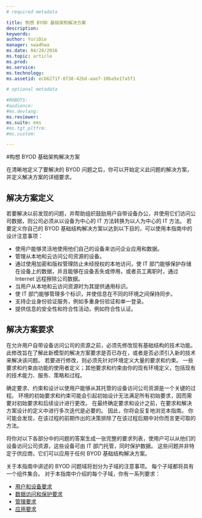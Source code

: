 ```yaml
---
# required metadata

title: 构想 BYOD 基础架构解决方案
description:
keywords:
author: YuriDio
manager: swadhwa
ms.date: 04/28/2016
ms.topic: article
ms.prod:
ms.service:
ms.technology:
ms.assetid: ecb6271f-8f38-42bd-aae7-10ba5e17a5f1

# optional metadata

#ROBOTS:
#audience:
#ms.devlang:
ms.reviewer: 
ms.suite: ems
#ms.tgt_pltfrm:
#ms.custom:

---
```


#构想 BYOD 基础架构解决方案

在清晰地定义了要解决的 BYOD 问题之后，你可以开始定义此问题的解决方案，并定义解决方案的详细要求。

## 解决方案定义

若要解决以前发现的问题，并帮助组织鼓励用户自带设备办公，并使用它们访问公司数据，则公司必须从以设备为中心的 IT 方法转换为以人为中心的 IT 方法。 若要定义你自己的 BYOD 基础结构解决方案以达到以下目的，可以使用本指南中的设计注意事项： 

- 使用户能够灵活地使用他们自己的设备来访问企业应用和数据。
- 管理从本地和云访问公司资源的设备。
- 通过使用加密和版权管理防止未经授权的本地访问，使 IT 部门能够保护存储在设备上的数据，并且能够在设备丢失或停用，或者员工离职时，通过 Internet 远程擦除公司数据。
- 当用户从本地和云访问资源时为其提供通用标识。
- 使 IT 部门能够管理多个标识，并使信息在不同的环境之间保持同步。
- 支持企业身份验证服务，例如多重身份验证和单一登录。
- 提供信息的安全性和符合性活动，例如符合性认证。

## 解决方案要求

在允许用户自带设备访问公司的资源之前，必须先修改现有基础结构的技术功能。 此修改旨在了解此新模型的解决方案要求是否已存在，或者是否必须引入新的技术来解决该问题。 若要进行修改，则必须先针对环境定义大量的要求和约束。 一些要求和约束由功能的使用者定义；其他要求和约束由你的现有环境定义，包括现有的技术能力、服务、策略和过程。

确定要求、约束和设计以使用户能够从其托管的设备访问公司资源是一个关键的过程。 环境的初始要求和约束可能会引起初始设计无法满足所有初始要求，因而需要对初始要求和后续设计进行更改。 在最终确定要求和设计之前，在要求和解决方案设计的定义中进行多次迭代是必要的。 因此，你将会反复地浏览本指南。 你可能会发现，在该过程的前期作出的决策排除了在该过程后期中对你而言更可取的方法。

将你对以下各部分中的问题的答案生成一张完整的要求列表，使用户可以从他们的设备访问公司资源，这些设备可由 IT 部门托管，同时保护数据。 这些问题并非特定于供应商，它们可以应用于任何 BYOD 基础结构解决方案。

关于本指南中讲述的 BYOD 问题域将划分为子域的注意事项。 每个子域都将具有一个组件集合。 对于本指南中介绍的每个子域，你有一系列要求：

- [用户和设备要求](byod-user-device-reqs.md)
- [数据访问和保护要求](byod-data-access-protection-reqs.md)
- [管理要求](byod-management-reqs.md)
- [应用要求](byod-app-reqs.md)



<!--HONumber=Apr16_HO4-->


